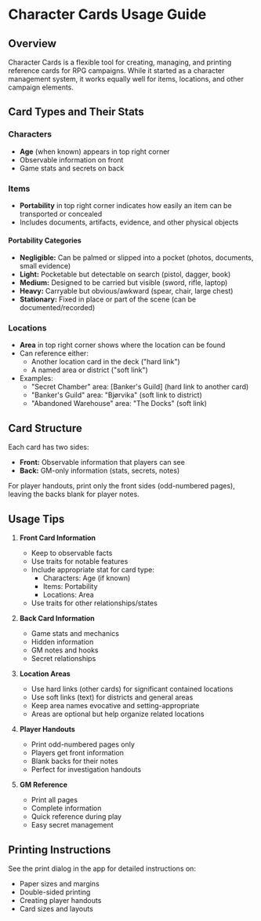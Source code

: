# Character Cards Usage Guide

## Overview
Character Cards is a flexible tool for creating, managing, and printing reference cards for RPG campaigns. While it started as a character management system, it works equally well for items, locations, and other campaign elements.

## Card Types and Their Stats

### Characters
- **Age** (when known) appears in top right corner
- Observable information on front
- Game stats and secrets on back

### Items
- **Portability** in top right corner indicates how easily an item can be transported or concealed
- Includes documents, artifacts, evidence, and other physical objects

#### Portability Categories
- **Negligible:** Can be palmed or slipped into a pocket (photos, documents, small evidence)
- **Light:** Pocketable but detectable on search (pistol, dagger, book)
- **Medium:** Designed to be carried but visible (sword, rifle, laptop)
- **Heavy:** Carryable but obvious/awkward (spear, chair, large chest)
- **Stationary:** Fixed in place or part of the scene (can be documented/recorded)

### Locations
- **Area** in top right corner shows where the location can be found
- Can reference either:
  - Another location card in the deck ("hard link")
  - A named area or district ("soft link")
- Examples:
  - "Secret Chamber" area: [Banker's Guild] (hard link to another card)
  - "Banker's Guild" area: "Bjørvika" (soft link to district)
  - "Abandoned Warehouse" area: "The Docks" (soft link)

## Card Structure
Each card has two sides:
- **Front:** Observable information that players can see
- **Back:** GM-only information (stats, secrets, notes)

For player handouts, print only the front sides (odd-numbered pages), leaving the backs blank for player notes.

## Usage Tips
1. **Front Card Information**
   - Keep to observable facts
   - Use traits for notable features
   - Include appropriate stat for card type:
     - Characters: Age (if known)
     - Items: Portability
     - Locations: Area
   - Use traits for other relationships/states

2. **Back Card Information**
   - Game stats and mechanics
   - Hidden information
   - GM notes and hooks
   - Secret relationships

3. **Location Areas**
   - Use hard links (other cards) for significant contained locations
   - Use soft links (text) for districts and general areas
   - Keep area names evocative and setting-appropriate
   - Areas are optional but help organize related locations

4. **Player Handouts**
   - Print odd-numbered pages only
   - Players get front information
   - Blank backs for their notes
   - Perfect for investigation handouts

5. **GM Reference**
   - Print all pages
   - Complete information
   - Quick reference during play
   - Easy secret management

## Printing Instructions
See the print dialog in the app for detailed instructions on:
- Paper sizes and margins
- Double-sided printing
- Creating player handouts
- Card sizes and layouts 